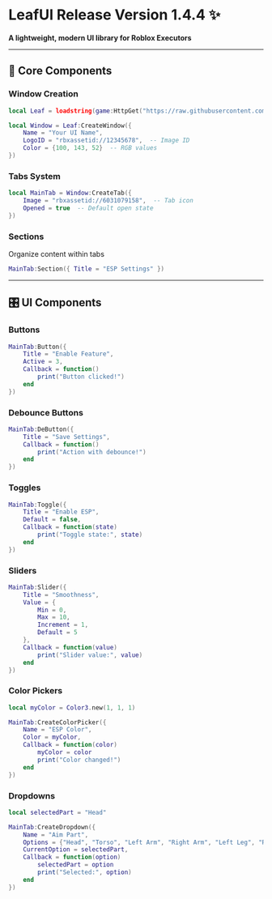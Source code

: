 # LeafUI Release Version 1.4.4 ✨  
**A lightweight, modern UI library for Roblox Executors**  

---

## 🌿 Core Components  

### **Window Creation**  
```lua
local Leaf = loadstring(game:HttpGet("https://raw.githubusercontent.com/Replicade7/LeafUI/refs/heads/main/main.lua"))()

local Window = Leaf:CreateWindow({
    Name = "Your UI Name",
    LogoID = "rbxassetid://12345678",  -- Image ID
    Color = {100, 143, 52}  -- RGB values
})
```

### **Tabs System**  
```lua
local MainTab = Window:CreateTab({
    Image = "rbxassetid://6031079158",  -- Tab icon
    Opened = true  -- Default open state
})
```

### **Sections**  
Organize content within tabs  
```lua
MainTab:Section({ Title = "ESP Settings" })
```

---

## 🎛 UI Components  

### **Buttons**  
```lua
MainTab:Button({
    Title = "Enable Feature",
    Active = 3,
    Callback = function()
        print("Button clicked!")
    end
})
```

### **Debounce Buttons**  
```lua
MainTab:DeButton({
    Title = "Save Settings",
    Callback = function()
        print("Action with debounce!")
    end
})
```

### **Toggles**  
```lua
MainTab:Toggle({
    Title = "Enable ESP",
    Default = false,
    Callback = function(state)
        print("Toggle state:", state)
    end
})
```

### **Sliders**  
```lua
MainTab:Slider({
    Title = "Smoothness",
    Value = {
        Min = 0,
        Max = 10,
        Increment = 1,
        Default = 5
    },
    Callback = function(value)
        print("Slider value:", value)
    end
})
```

### **Color Pickers**  
```lua
local myColor = Color3.new(1, 1, 1)

MainTab:CreateColorPicker({
    Name = "ESP Color",
    Color = myColor,
    Callback = function(color)
        myColor = color
        print("Color changed!")
    end
})
```

### **Dropdowns**  
```lua
local selectedPart = "Head"

MainTab:CreateDropdown({
    Name = "Aim Part",
    Options = {"Head", "Torso", "Left Arm", "Right Arm", "Left Leg", "Right Leg"},
    CurrentOption = selectedPart,
    Callback = function(option)
        selectedPart = option
        print("Selected:", option)
    end
})
```
